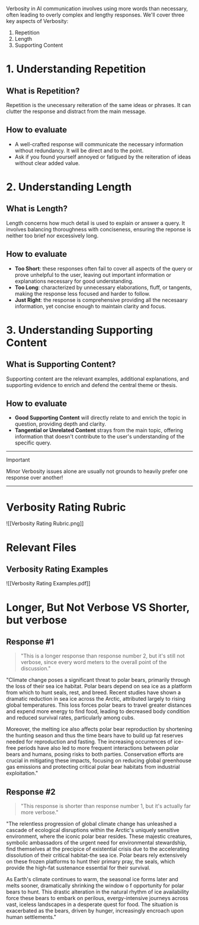 Verbosity in AI communication involves using more words than necessary, often leading to overly complex and lengthy responses. We'll cover three key aspects of Verbosity:

1. Repetition
2. Length
3. Supporting Content

# 1. Understanding Repetition

## What is Repetition?

Repetition is the unecessary reiteration of the same ideas or phrases. It can clutter the response and distract from the main message.

## How to evaluate

- A well-crafted response will communicate the necessary information without redundancy. It will be direct and to the point.
- Ask if you found yourself annoyed or fatigued by the reiteration of ideas without clear added value.

# 2. Understanding Length

## What is Length?

Length concerns how much detail is used to explain or answer a query. It involves balancing thoroughness with conciseness, ensuring the reponse is neither too brief nor excessively long.

## How to evaluate

- **Too Short**: these responses often fail to cover all aspects of the query or prove unhelpful to the user, leaving out important information or explanations necessary for good understanding.
- **Too Long**: characterized by unnecessary elaborations, fluff, or tangents, making the response less focused and harder to follow.
- **Just Right**: the response is comprehensive providing all the necesaary information, yet concise enough to maintain clarity and focus.

# 3. Understanding Supporting Content

## What is Supporting Content?

Supporting content are the relevant examples, additional explanations, and supporting evidence to enrich and defend the central theme or thesis.

## How to evaluate

- **Good Supporting Content** will directly relate to and enrich the topic in question, providing depth and clarity.
- **Tangential or Unrelated Content** strays from the main topic, offering information that doesn't contribute to the user's understanding of the specific query.

---

> [!important]
> Minor Verbosity issues alone are usually not grounds to heavily prefer one response over another!

---

# Verbosity Rating Rubric
![[Verbosity Rating Rubric.png]]

# Relevant Files

## Verbosity Rating Examples
![[Verbosity Rating Examples.pdf]]

# Longer, But Not Verbose VS Shorter, but verbose

## Response #1
> "This is a longer response than response number 2, but it's still not verbose, since every word meters to the overall point of the discussion."

"Climate change poses a significant threat to polar bears, primarily through the loss of their sea ice habitat. Polar bears depend on sea ice as a platform from which to hunt seals, rest, and breed. Recent studies have shown a dramatic reduction in sea ice across the Arctic, attributed largely to rising global temperatures. This loss forces polar bears to travel greater distances and expend more energy to find food, leading to decreased body condition and reduced survival rates, particularly among cubs.

Moreover, the melting ice also affects polar bear reproduction by shortening the hunting season and thus the time bears have to build up fat reserves needed for reproduction and fasting. The increasing occurrences of ice-free periods have also led to more frequent interactions between polar bears and humans, posing risks to both parties. Conservation efforts are crucial in mitigating these impacts, focusing on reducing global greenhouse gas emissions and protecting critical polar bear habitats from industrial exploitation."

## Response #2
> "This response is shorter than response number 1, but it's actually far more verbose."

"The relentless progression of global climate change has unleashed a cascade of ecological disruptions within the Arctic's uniquely sensitive environment, where the iconic polar bear resides. These majestic creatures, symbolic ambassadors of the urgent need for environmental stewardship, find themselves at the precipice of existential crisis due to the accelerating dissolution of their critical habitat-the sea ice. Polar bears rely extensively on these frozen platforms to hunt their primary pray, the seals, which provide the high-fat sustenance essential for their survival.

As Earth's climate continues to warm, the seasonal ice forms later and melts sooner, dramatically shrinking the window o f opportunity for polar bears to hunt. This drastic alteration in the natural rhythm of ice availability force these bears to embark on perilous, evergy-intensive journeys across vast, iceless landscapes in a desperate quest for food. The situation is exacerbated as the bears, driven by hunger, increasingly encroach upon human settlements."